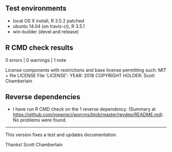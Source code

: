 ## Test environments

* local OS X install, R 3.5.2 patched
* ubuntu 14.04 (on travis-ci), R 3.5.1
* win-builder (devel and release)

## R CMD check results

0 errors | 0 warnings | 1 note

  License components with restrictions and base license permitting such:
    MIT + file LICENSE
  File 'LICENSE':
    YEAR: 2018
    COPYRIGHT HOLDER: Scott Chamberlain

## Reverse dependencies

* I have run R CMD check on the 1 reverse dependency.
  (Summary at <https://github.com/ropensci/worrms/blob/master/revdep/README.md>). No problems were found.

---

This version fixes a test and updates documentation.

Thanks!
Scott Chamberlain

